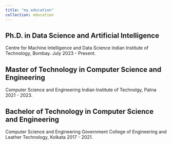 ```yaml
---
title: "my_education"
collection: education
---
```


## Ph.D. in Data Science and Artificial Intelligence
  Centre for Machine Intelligence and Data Science
  Indian Institute of Technology, Bombay.
  July 2023 - Present.

## Master of Technology in Computer Science and Engineering
  Computer Science and Engineering
  Indian Institute of Technolgy, Patna
  2021 - 2023.

## Bachelor of Technology in Computer Science and Engineering
  Computer Science and Engineering
  Government College of Engineering and Leather Technology, Kolkata
  2017 - 2021.
